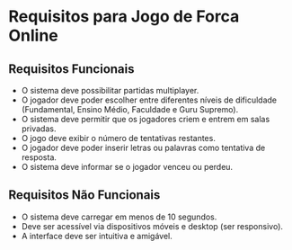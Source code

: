 # Requisitos para Jogo de Forca Online

## Requisitos Funcionais

- O sistema deve possibilitar partidas multiplayer.
- O jogador deve poder escolher entre diferentes níveis de dificuldade (Fundamental, Ensino Médio, Faculdade e Guru Supremo).
- O sistema deve permitir que os jogadores criem e entrem em salas privadas.
- O jogo deve exibir o número de tentativas restantes.
- O jogador deve poder inserir letras ou palavras como tentativa de resposta.
- O sistema deve informar se o jogador venceu ou perdeu.

## Requisitos Não Funcionais

- O sistema deve carregar em menos de 10 segundos.
- Deve ser acessível via dispositivos móveis e desktop (ser responsivo).
- A interface deve ser intuitiva e amigável.
